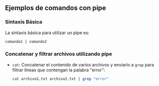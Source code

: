 ## Ejemplos de comandos con pipe

### Sintaxis Básica

La sintaxis básica para utilizar un pipe es:

```bash
comando1 | comando2
```

### Concatenar y filtrar archivos utilizando pipe

- `cat`: Concatenar el contenido de varios archivos y enviarlo a `grep` para filtrar líneas que contengan la palabra "error":
  ```bash
  cat archivo1.txt archivo2.txt | grep "error"
  ```
